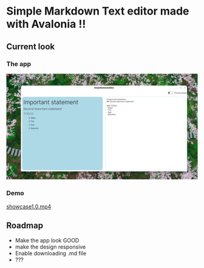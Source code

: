 # Simple Markdown Text editor made with Avalonia !!

## Current look

### The app
![image](./Assets/MainView.png)

### Demo
[showcase1.0.mp4](https://github.com/SmolPeaCat/MdEditor/assets/108297253/b02e1b15-9a47-466d-b46e-6a6a73a620a6)



## Roadmap
- Make the app look GOOD
- make the design responsive
- Enable downloading .md file
- ???
